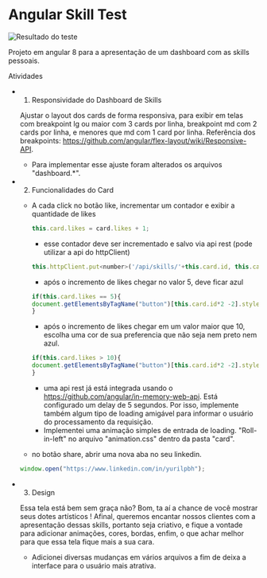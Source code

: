 # Angular Skill Test

![Resultado do teste](src/images/GifProject.gif)

Projeto em angular 8 para a apresentação de um dashboard com as skills pessoais.

Atividades

* 1. Responsividade do Dashboard de Skills
    
    Ajustar o layout dos cards de forma responsiva, para exibir em telas com breakpoint lg ou maior com 3 cards por linha, breakpoint md com 2 cards por linha, e menores que md com 1 card por linha.
    Referência dos breakpoints: https://github.com/angular/flex-layout/wiki/Responsive-API.

    - Para implementar esse ajuste foram alterados os arquivos "dashboard.*".

* 2. Funcionalidades do Card

    - A cada click no botão like, incrementar um contador e exibir a quantidade de likes
        ```javascript
        this.card.likes = card.likes + 1;
        ```
        - esse contador deve ser incrementado e salvo via api rest (pode utilizar a api do httpClient)
        ```javascript
        this.httpClient.put<number>('/api/skills/'+this.card.id, this.card).subscribe();
        ```
        - após o incremento de likes chegar no valor 5, deve ficar azul
        ```javascript
        if(this.card.likes == 5){
        document.getElementsByTagName("button")[this.card.id*2 -2].style.backgroundColor = "blue"
        }
        ```    
        - após o incremento de likes chegar em um valor maior que 10, escolha uma cor de sua preferencia que não seja nem preto nem azul.
        ```javascript
        if(this.card.likes > 10){
        document.getElementsByTagName("button")[this.card.id*2 -2].style.backgroundColor = "red"
        }
        ```
        - uma api rest já está integrada usando o https://github.com/angular/in-memory-web-api. Está configurado um delay de 5 segundos. 
        Por isso, implemente também algum tipo de loading amigável para informar o usuário do processamento da requisição.
         - Implementei uma animação simples de entrada de loading. "Roll-in-left" no arquivo "animation.css" dentro da pasta "card".
         
    - no botão share, abrir uma nova aba no seu linkedin.
    ```javascript
    window.open("https://www.linkedin.com/in/yurilpbh");
    ```

* 3. Design

    Essa tela está bem sem graça não? Bom, ta aí a chance de você mostrar seus dotes artísticos !
    Afinal, queremos encantar nossos clientes com a apresentação dessas skills, portanto seja criativo, e fique a vontade para adicionar animações, cores, bordas, enfim, o que achar melhor para que essa tela fique mais a sua cara.
    
    - Adicionei diversas mudanças em vários arquivos a fim de deixa a interface para o usuário mais atrativa.
